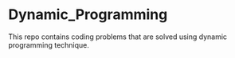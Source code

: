 # Dynamic_Programming
This repo contains coding problems that are solved using dynamic programming technique. 
